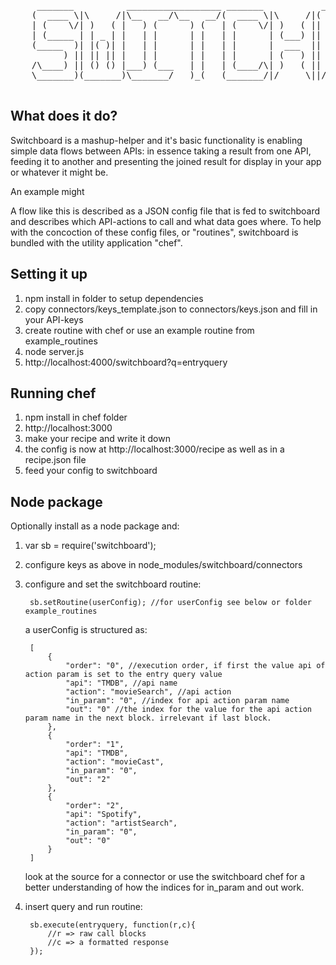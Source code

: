 <pre>

	 _______          __________________ _______           ______   _______  _______  _______  ______  
	(  ____ \|\     /|\__   __/\__   __/(  ____ \|\     /|(  ___ \ (  ___  )(  ___  )(  ____ )(  __  \ 
	| (    \/| )   ( |   ) (      ) (   | (    \/| )   ( || (   ) )| (   ) || (   ) || (    )|| (  \  )
	| (_____ | | _ | |   | |      | |   | |      | (___) || (__/ / | |   | || (___) || (____)|| |   ) |
	(_____  )| |( )| |   | |      | |   | |      |  ___  ||  __ (  | |   | ||  ___  ||     __)| |   | |
	      ) || || || |   | |      | |   | |      | (   ) || (  \ \ | |   | || (   ) || (\ (   | |   ) |
	/\____) || () () |___) (___   | |   | (____/\| )   ( || )___) )| (___) || )   ( || ) \ \__| (__/  )
	\_______)(_______)\_______/   )_(   (_______/|/     \||/ \___/ (_______)|/     \||/   \__/(______/
	
</pre>

What does it do?
-------------

Switchboard is a mashup-helper and it's basic functionality is enabling simple data flows between APIs: in essence taking a result from one API, feeding it to another and presenting the joined result for display in your app or whatever it might be. 

An example might

A flow like this is described as a JSON config file that is fed to switchboard and describes which API-actions to call and what data goes where. To help with the concoction of these config files, or "routines", switchboard is bundled with the utility application "chef".

Setting it up
-------------

1. npm install in folder to setup dependencies
2. copy connectors/keys_template.json to connectors/keys.json and fill in your API-keys
3. create routine with chef or use an example routine from example_routines
4. node server.js
5. http://localhost:4000/switchboard?q=entryquery

Running chef
-------------

1. npm install in chef folder
2. http://localhost:3000
3. make your recipe and write it down
4. the config is now at http://localhost:3000/recipe as well as in a recipe.json file
5. feed your config to switchboard

Node package
-------------

Optionally install as a node package and:

1. var sb = require('switchboard');

2. configure keys as above in node_modules/switchboard/connectors

3. configure and set the switchboard routine:

		sb.setRoutine(userConfig); //for userConfig see below or folder example_routines 

	a userConfig is structured as:

		[
		    {
		        "order": "0", //execution order, if first the value api of action param is set to the entry query value 
		        "api": "TMDB", //api name
		        "action": "movieSearch", //api action
		        "in_param": "0", //index for api action param name
		        "out": "0" //the index for the value for the api action param name in the next block. irrelevant if last block.
		    },
		    {
		        "order": "1",
		        "api": "TMDB",
		        "action": "movieCast",
		        "in_param": "0",
		        "out": "2"
		    },
		    {
		        "order": "2",
		        "api": "Spotify",
		        "action": "artistSearch",
		        "in_param": "0",
		        "out": "0"
		    }
		]
		
	look at the source for a connector or use the switchboard chef for a better understanding of how the indices for in_param and out work.
 
4. insert query and run routine:

		sb.execute(entryquery, function(r,c){
			//r => raw call blocks 
			//c => a formatted response
		});

